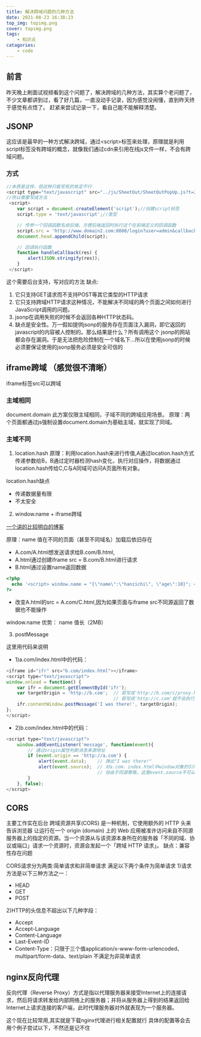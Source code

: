 ```yaml
---
title: 解决跨域问题的几种方法
date: 2021-08-23 16:38:23
top_img: topimg.png
cover: topimg.png
tags:
    - 知识点
catagories:
    - code
---
```


## 前言

昨天晚上刷面试视频看到这个问题了，解决跨域的几种方法，其实算个老问题了，不少文章都讲到过，看了好几篇，一直没动手记录，因为感觉没闹懂，直到昨天终于感觉有点悟了。
赶紧来尝试记录一下，看自己能不能解释清楚。

## JSONP

这应该是最早的一种方式解决跨域，通过\<script\>标签来处理，原理就是利用script标签没有跨域的概念，就像我们通过cdn来引用在线js文件一样，不会有跨域问题。

### 方式

```js
//本质是这样，但这种只能写死的肯定不行
<script type="text/javascript" src="../js/SheetOut/SheetOutPopUp.js?t=20210826"></script>
//所以需要写成方法
 <script>
    var script = document.createElement('script');//创建script标签
    script.type = 'text/javascript';//类型

    // 传参一个回调函数名给后端，方便后端返回时执行这个在前端定义的回调函数
    script.src = 'http://www.domain2.com:8080/login?user=admin&callback=handleCallback'; 
    document.head.appendChild(script);

    // 回调执行函数
    function handleCallback(res) {
        alert(JSON.stringify(res));
    }
 </script>
```

这个需要后台支持，写对应的方法
缺点: 
1. 它只支持GET请求而不支持POST等其它类型的HTTP请求
2. 它只支持跨域HTTP请求这种情况，不能解决不同域的两个页面之间如何进行JavaScript调用的问题。
3. jsonp在调用失败的时候不会返回各种HTTP状态码。
4. 缺点是安全性。万一假如提供jsonp的服务存在页面注入漏洞，即它返回的javascript的内容被人控制的。那么结果是什么？所有调用这个 jsonp的网站都会存在漏洞。于是无法把危险控制在一个域名下…所以在使用jsonp的时候必须要保证使用的jsonp服务必须是安全可信的

## iframe跨域 （感觉很不清晰）

iframe标签src可以跨域

### 主域相同

document.domain 此方案仅限主域相同，子域不同的跨域应用场景。
原理：两个页面都通过js强制设置document.domain为基础主域，就实现了同域。

### 主域不同

1. location.hash
原理：利用location.hash来进行传值,A通过location.hash方式传递参数给B，B通过定时器检测hash变化，执行对应操作，将数据通过location.hash传给C,C与A同域可访问A页面所有对象。

location.hash缺点
- 传递数据量有限
- 不太安全

2. window.name + iframe跨域

[一个讲的比较明白的博客](https://www.cnblogs.com/RuMengkai/p/6801820.html)

原理：name 值在不同的页面（甚至不同域名）加载后依旧存在
- A.com/A.html想发送请求给B.com/B.html,
- A.html通过创建iframe src = B.com/B.html进行请求
- B.html通过设置name返回数据
``` php
<?php
  echo '<script> window.name = "{\"name\":\"hanzichi\", \"age\":10}"; </script>'
?>
```
- 改变A.html的src = A.com/C.html,因为如果页面与iframe src不同源返回了数据也不能操作

window.name 优势： name 值长（2MB）

3. postMessage

这里用代码来说明

- 1)a.com/index.html中的代码：
``` js
<iframe id="ifr" src="b.com/index.html"></iframe>
<script type="text/javascript">
window.onload = function() {
    var ifr = document.getElementById('ifr');
    var targetOrigin = 'http://b.com';  // 若写成'http://b.com/c/proxy.html'效果一样
                                        // 若写成'http://c.com'就不会执行postMessage了
    ifr.contentWindow.postMessage('I was there!', targetOrigin);
};
</script>
```
- 2)b.com/index.html中的代码：
``` js
<script type="text/javascript">
    window.addEventListener('message', function(event){
        // 通过origin属性判断消息来源地址
        if (event.origin == 'http://a.com') {
            alert(event.data);    // 弹出"I was there!"
            alert(event.source);  // 对a.com、index.html中window对象的引用
                                  // 但由于同源策略，这里event.source不可以访问window对象
        }
    }, false);
</script>
```

## CORS

主要工作实在后台
跨域资源共享(CORS) 是一种机制，它使用额外的 HTTP 头来告诉浏览器 让运行在一个 origin (domain) 上的 Web 应用被准许访问来自不同源服务器上的指定的资源。当一个资源从与该资源本身所在的服务器「不同的域、协议或端口」请求一个资源时，资源会发起一个「跨域 HTTP 请求」。
缺点：兼容性存在问题

CORS请求分为两类:简单请求和非简单请求
满足以下两个条件为简单请求
1)请求方法是以下三种方法之一：
- HEAD
- GET
- POST

2)HTTP的头信息不超出以下几种字段：
- Accept
- Accept-Language
- Content-Language
- Last-Event-ID
- Content-Type：只限于三个值application/x-www-form-urlencoded、multipart/form-data、text/plain
不满足为非简单请求

## nginx反向代理

反向代理（Reverse Proxy）方式是指以代理服务器来接受Internet上的连接请求，然后将请求转发给内部网络上的服务器；并将从服务器上得到的结果返回给Internet上请求连接的客户端，此时代理服务器对外就表现为一个服务器。

这个现在比较常用,其实就是下载nginx代理进行相关配置就行
具体的配置等会去用个例子尝试以下，不然还是记不住